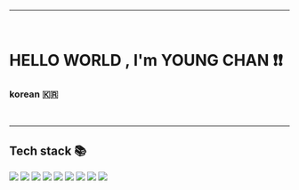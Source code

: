 <hr>
<br>
<h1>HELLO WORLD , I'm YOUNG CHAN ❗️❗️</h1>
<h3>korean 🇰🇷</h3>
<br>
<hr>
<h2>Tech stack 📚</h2>
<span>
    <img src="https://img.shields.io/badge/JAVA-007396?style=flat-square">
    <img src="https://img.shields.io/badge/JavaScript-F7DF1E?style=flat-square&logo=JavaScript&logoColor=black">
    <img src="https://img.shields.io/badge/Python-3776AB?style=flat-square&logo=python&logoColor=yellow">
    <img src="https://img.shields.io/badge/Git-F05032?style=flat-square&logo=Git&logoColor=black">
    <img src="https://img.shields.io/badge/GitHub-181717?style=flat-square&logo=GitHub&logoColor=white">
    <img src="https://img.shields.io/badge/Docker-2496ED?style=flat-square&logo=Docker&logoColor=white">
    <img src="https://img.shields.io/badge/Spring Boot-6DB33F?style=flat-square&logo=Spring Boot&logoColor=white">
    <img src="https://img.shields.io/badge/Oracle-F80000?style=flat-square&logo=Oracle&logoColor=white">
    <img src="https://img.shields.io/badge/PostgreSQL-4169E1?style=flat-square&logo=PostgreSQL&logoColor=white">
</span>

